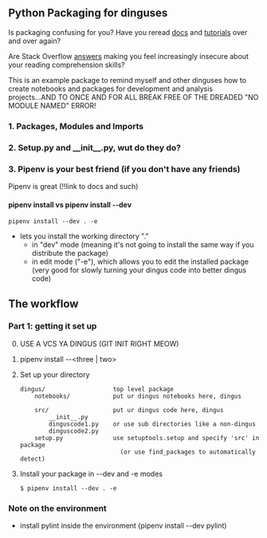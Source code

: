 ## Python Packaging for dinguses


Is packaging confusing for you? Have you reread [docs](https://docs.python.org/3/tutorial/modules.html#packages) and [tutorials](https://python-packaging.readthedocs.io) over and over again? 

Are Stack Overflow [answers](https://stackoverflow.com/questions/6323860/sibling-package-imports/27878845) making you feel increasingly insecure about your reading comprehension skills? 

This is an example package to remind myself and other dinguses how to create notebooks and packages for development and analysis projects...AND TO ONCE AND FOR ALL BREAK FREE OF THE DREADED "NO MODULE NAMED" ERROR!


### 1. Packages, Modules and Imports

### 2. Setup.py and \_\_init\_\_.py, wut do they do?

### 3. Pipenv is your best friend (if you don't have any friends)

Pipenv is great (!!link to docs and such)

#### pipenv install vs pipenv install --dev

```pipenv install --dev . -e ```

- lets you install the working directory "."
    - in "dev" mode (meaning it's not going to install the same way if you distribute the package)
    - in edit mode ("-e"), which allows you to edit the installed package (very good for slowly turning your dingus code into better dingus code)

## The workflow

### Part 1: getting it set up

0. USE A VCS YA DINGUS (GIT INIT RIGHT MEOW) 

1. pipenv install --\<three | two>

2. Set up your directory

    ```
    dingus/                   top level package
        notebooks/            put ur dingus notebooks here, dingus

        src/                  put ur dingus code here, dingus
            __init__.py
            dinguscode1.py    or use sub directories like a non-dingus
            dinguscode2.py  
        setup.py              use setuptools.setup and specify 'src' in package
                                (or use find_packages to automatically detect)
    ```

3. Install your package in --dev and -e modes 
    ``` 
    $ pipenv install --dev . -e
    ```

### Note on the environment

- install pylint inside the environment (pipenv install --dev pylint)
